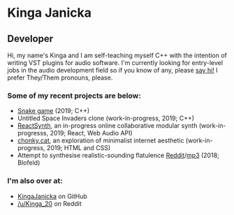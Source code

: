 # Kinga Janicka

## Developer

Hi, my name's Kinga and I am self-teaching myself C++ with the intention of writing
VST plugins for audio software. I'm currently looking for entry-level jobs in the
audio development field so if you know of any, please [say hi!](mailto:kinga@chonky.cat)
I prefer They/Them pronouns, please.

### Some of my recent projects are below:

- [Snake game](https://github.com/KingaJanicka/Snake) (2019; C++)
- Untitled Space Invaders clone (work-in-progress, 2019; C++)
- [ReactSynth](https://github.com/KingaJanicka/ReactSynth), an in-progress online collaborative modular synth (work-in-progresss, 2019; React, Web Audio API)
- [chonky.cat](https://chonky.cat), an exploration of minimalist internet aesthetic (work-in-progress, 2019; HTML and CSS)
- Attempt to synthesise realistic-sounding flatulence [Reddit](https://www.reddit.com/r/synthesizers/comments/8bezu8/ive_had_my_first_synth_blofeld_since_the/)/[mp3](https://drive.google.com/file/d/1FkqlnW9dL1HB1q_pCAqW8GMwPf1fykMO/preview) (2018; Blofeld)

### I'm also over at:

- [KingaJanicka](https://github.com/KingaJanicka) on GitHub
- [/u/Kinga_20](https://www.reddit.com/user/Kinga_20) on Reddit

